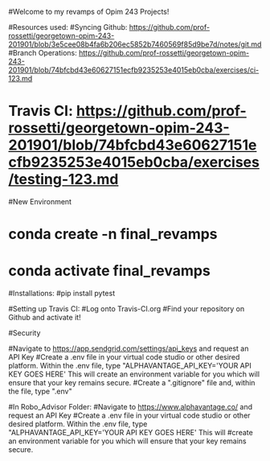 #Welcome to my revamps of Opim 243 Projects!

#Resources used: 
#Syncing Github: https://github.com/prof-rossetti/georgetown-opim-243-201901/blob/3e5cee08b4fa6b206ec5852b7460569f85d9be7d/notes/git.md
#Branch Operations: https://github.com/prof-rossetti/georgetown-opim-243-201901/blob/74bfcbd43e60627151ecfb9235253e4015eb0cba/exercises/ci-123.md
# Travis CI: https://github.com/prof-rossetti/georgetown-opim-243-201901/blob/74bfcbd43e60627151ecfb9235253e4015eb0cba/exercises/testing-123.md


#New Environment
# conda create -n final_revamps
# conda activate final_revamps


#Installations: 
#pip install pytest

#Setting up Travis CI:
#Log onto Travis-CI.org
#Find your repository on Github and activate it!

#Security

#Navigate to https://app.sendgrid.com/settings/api_keys and request an API Key 
#Create a .env file in your virtual code studio or other desired platform. Within the .env file, type "ALPHAVANTAGE_API_KEY='YOUR API KEY GOES HERE' This will create an environment variable for you which will ensure that your key remains secure.
#Create a ".gitignore" file and, within the file, type ".env"

#In Robo_Advisor Folder: 
#Navigate to https://www.alphavantage.co/ and request an API Key
#Create a .env file in your virtual code studio or other desired platform. Within the .env file, type "ALPHAVANTAGE_API_KEY='YOUR API KEY GOES HERE' This will #create an environment variable for you which will ensure that your key remains secure.